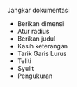 Jangkar dokumentasi

* Berikan dimensi
* Atur radius
* Berikan judul
* Kasih keterangan
* Tarik Garis Lurus
* Teliti
* Syulit
* Pengukuran 
